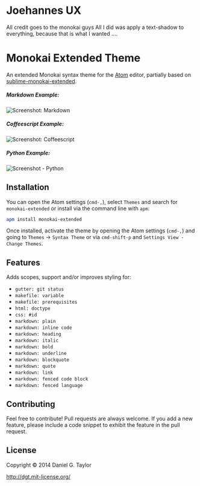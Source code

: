 # Joehannes UX
All credit goes to the monokai guys
All I did was apply a text-shadow to everything, because that is what I wanted ....

# Monokai Extended Theme

An extended Monokai syntax theme for the [Atom](http://atom.io/) editor, partially based on [sublime-monokai-extended](https://github.com/jonschlinkert/sublime-monokai-extended).

##### Markdown Example:
![Screenshot: Markdown](https://f.cloud.github.com/assets/106826/2279868/0b7a7cb2-9f7b-11e3-8bca-f0b47ece5454.png)

##### Coffeescript Example:
![Screenshot: Coffeescript](https://f.cloud.github.com/assets/106826/2296785/427e4c42-a0a3-11e3-9015-b8403b762bc6.png)

##### Python Example:
![Screenshot - Python](https://f.cloud.github.com/assets/106826/2296786/44e04526-a0a3-11e3-9973-83789bd50201.png)

## Installation
You can open the Atom settings (`cmd-,`), select `Themes` and search for `monokai-extended` or install via the command line with `apm`:

```bash
apm install monokai-extended
```

Once installed, activate the theme by opening the Atom settings (`cmd-,`) and going to `Themes` -> `Syntax Theme` or via `cmd-shift-p` and `Settings View - Change Themes`.

## Features
Adds scopes, support and/or improves styling for:

* `gutter: git status`
* `makefile: variable`
* `makefile: prerequisites`
* `html: doctype`
* `css: #id`
* `markdown: plain`
* `markdown: inline code`
* `markdown: heading`
* `markdown: italic`
* `markdown: bold`
* `markdown: underline`
* `markdown: blockquote`
* `markdown: quote`
* `markdown: link`
* `markdown: fenced code block`
* `markdown: fenced language`

## Contributing
Feel free to contribute! Pull requests are always welcome. If you add a new feature, please include a code snippet to exhibit the feature in the pull request.

## License
Copyright &copy; 2014 Daniel G. Taylor

http://dgt.mit-license.org/
